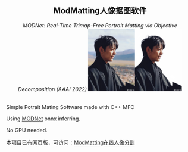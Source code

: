 <h2 align="center">ModMatting人像抠图软件</h2>

<div align="center">
<i>MODNet: Real-Time Trimap-Free Portrait Matting via Objective Decomposition (AAAI 2022)</i>

<img src="docimg/dj.png" width="50%">

</div>


<br />



Simple Potrait Mating Software made with C++ MFC

Using [MODNet](https://github.com/ZHKKKe/MODNet) onnx inferring.

No GPU needed.

本项目已有网页版，可访问：[ModMatting在线人像分割](http://150.158.148.238:4321/)
